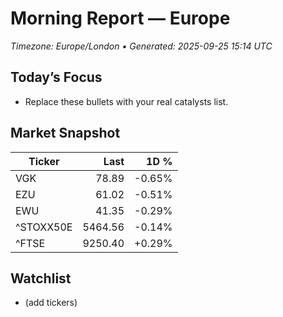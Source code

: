 # Morning Report — Europe
_Timezone: Europe/London • Generated: 2025-09-25 15:14 UTC_

## Today’s Focus
- Replace these bullets with your real catalysts list.

## Market Snapshot
| Ticker | Last | 1D % |
|---|---:|---:|
| VGK | 78.89 | -0.65% |
| EZU | 61.02 | -0.51% |
| EWU | 41.35 | -0.29% |
| ^STOXX50E | 5464.56 | -0.14% |
| ^FTSE | 9250.40 | +0.29% |

## Watchlist
- (add tickers)
